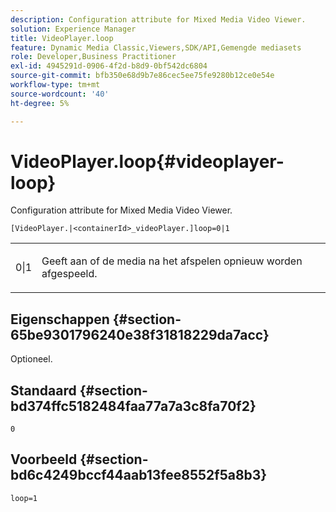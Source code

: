 ```yaml
---
description: Configuration attribute for Mixed Media Video Viewer.
solution: Experience Manager
title: VideoPlayer.loop
feature: Dynamic Media Classic,Viewers,SDK/API,Gemengde mediasets
role: Developer,Business Practitioner
exl-id: 4945291d-0906-4f2d-b8d9-0bf542dc6804
source-git-commit: bfb350e68d9b7e86cec5ee75fe9280b12ce0e54e
workflow-type: tm+mt
source-wordcount: '40'
ht-degree: 5%

---
```


# VideoPlayer.loop{#videoplayer-loop}

Configuration attribute for Mixed Media Video Viewer.

`[VideoPlayer.|<containerId>_videoPlayer.]loop=0|1`

<table id="table_2A4F898BBF88417DB0834B7F78637F5D"> 
 <tbody> 
  <tr> 
   <td colname="col1"> <p> <span class="codeph"> 0|1</span> </p> </td> 
   <td colname="col2"> <p>Geeft aan of de media na het afspelen opnieuw worden afgespeeld. </p> </td> 
  </tr> 
 </tbody> 
</table>

## Eigenschappen {#section-65be9301796240e38f31818229da7acc}

Optioneel.

## Standaard {#section-bd374ffc5182484faa77a7a3c8fa70f2}

`0`

## Voorbeeld {#section-bd6c4249bccf44aab13fee8552f5a8b3}

`loop=1`
